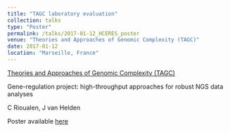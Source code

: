 ```yaml
---
title: "TAGC laboratory evaluation"
collection: talks
type: "Poster"
permalink: /talks/2017-01-12_HCERES_poster
venue: "Theories and Approaches of Genomic Complexity (TAGC)"
date: 2017-01-12
location: "Marseille, France"
---
```


[Theories and Approaches of Genomic Complexity (TAGC)](https://tagc.univ-amu.fr/)

Gene-regulation project: high-throughput approaches for robust NGS data analyses

C Rioualen, J van Helden

Poster available [here](http://rioualen.github.io/files/2017-01-12_HCERES_poster.pdf)


